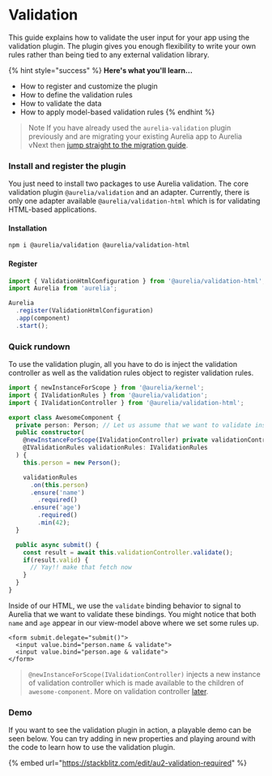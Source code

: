 # Validation

This guide explains how to validate the user input for your app using the validation plugin. The plugin gives you enough flexibility to write your own rules rather than being tied to any external validation library.

{% hint style="success" %}
**Here's what you'll learn...**

* How to register and customize the plugin
* How to define the validation rules
* How to validate the data
* How to apply model-based validation rules
{% endhint %}

> Note If you have already used the `aurelia-validation` plugin previously and are migrating your existing Aurelia app to Aurelia vNext then [jump straight to the migration guide](migration-guide.md).

### Install and register the plugin

You just need to install two packages to use Aurelia validation. The core validation plugin `@aurelia/validation` and an adapter. Currently, there is only one adapter available `@aurelia/validation-html` which is for validating HTML-based applications.

#### Installation

```bash
npm i @aurelia/validation @aurelia/validation-html
```

#### Register

```typescript
import { ValidationHtmlConfiguration } from '@aurelia/validation-html';
import Aurelia from 'aurelia';

Aurelia
  .register(ValidationHtmlConfiguration)
  .app(component)
  .start();
```

### Quick rundown

To use the validation plugin, all you have to do is inject the validation controller as well as the validation rules object to register validation rules.

```typescript
import { newInstanceForScope } from '@aurelia/kernel';
import { IValidationRules } from '@aurelia/validation';
import { IValidationController } from '@aurelia/validation-html';

export class AwesomeComponent {
  private person: Person; // Let us assume that we want to validate instance of Person class
  public constructor(
    @newInstanceForScope(IValidationController) private validationController: IValidationController,
    @IValidationRules validationRules: IValidationRules
  ) {
    this.person = new Person();

    validationRules
      .on(this.person)
      .ensure('name')
        .required()
      .ensure('age')
        .required()
        .min(42);
  }

  public async submit() {
    const result = await this.validationController.validate();
    if(result.valid) {
      // Yay!! make that fetch now
    }
  }
}
```

Inside of our HTML, we use the `validate` binding behavior to signal to Aurelia that we want to validate these bindings. You might notice that both `name` and `age` appear in our view-model above where we set some rules up.

```markup
<form submit.delegate="submit()">
  <input value.bind="person.name & validate">
  <input value.bind="person.age & validate">
</form>
```

> `@newInstanceForScope(IValidationController)` injects a new instance of validation controller which is made available to the children of `awesome-component`. More on validation controller [later](validation-controller.md).

### Demo

If you want to see the validation plugin in action, a playable demo can be seen below. You can try adding in new properties and playing around with the code to learn how to use the validation plugin.

{% embed url="https://stackblitz.com/edit/au2-validation-required" %}
